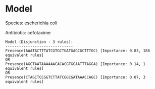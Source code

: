 
# Model

Species: escherichia coli

Antibiotic: cefotaxime

```
Model (Disjunction - 3 rules):
------------------------------
Presence(AAATACTTTATCGTGCTGATGAGCGCTTTGC) [Importance: 0.83, 188 equivalent rules]
OR
Presence(AGCTAATAAAAAACACACGTGGAATTTAGGA) [Importance: 0.14, 1 equivalent rules]
OR
Presence(CTAGCTCCGGTCTTATCGGCGATAAACCAGC) [Importance: 0.07, 3 equivalent rules]

```

